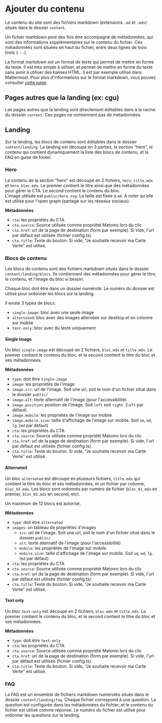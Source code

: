 # Ajouter du contenu
Le contenu du site sont des fichiers markdown (extensions `.md` et `.mdx`) situés dans le dossier `content`.

Un fichier markdown peut des fois être accompagné de métadonnées, qui sont des informations supplémentaires sur le contenu du fichier. Ces métadonnées sont situées en haut du fichier, entre deux lignes de trois tirets (`---`).

Le format markdown est un format de texte qui permet de mettre en forme du texte. Il est très simple à utiliser, et permet de mettre en forme du texte sans avoir à utiliser des balises HTML. Il est par exemple utilisé dans Mattermost. Pour plus d'informations sur le format markdown, vous pouvez consulter [cette page](https://github.github.com/gfm/).

## Pages autres que la landing (ex: cgu)
Les pages autres que la landing sont directement éditables dans à la racine du dossier `content`. Ces pages ne contiennent pas de métadonnées.

## Landing
Sur la landing, les blocs de contenu sont éditables dans le dossier `content/landing`. La landing est découpé en 3 parties, la section "hero", le contenu qui contient dynamiquement la liste des blocs de contenu, et la FAQ en guise de footer.

### Hero
Le contenu de la section "hero" est découpé en 2 fichiers, `hero_title.mdx` et `hero_bloc.mdx`. Le premier contient le titre ainsi que des métadonnées pour gérer le CTA. Le second contient le contenu du bloc.  
L'image utilisée est `public/hero.svg`. La taille est fixée à `md`. À noter qu'elle est utilisé pour l'open graph (partage sur les réseaux sociaux).

**Métadonnées**
- `cta`: les propriétés du CTA
- `cta.source`: Source utilisée comme propriété Matomo lors du clic
- `cta.href`: url de la page de destination (form par exemple). Si vide, l'url par défaut est utilisée (fichier config.ts).
- `cta.title`: Texte du bouton. Si vide, "Je souhaite recevoir ma Carte Verte" est utilisé.

### Blocs de contenu
Les blocs de contenu sont des fichiers markdown situés dans le dossier `content/landing/blocs`. Ils contiennent des métadonnées pour gérer le titre, le contenu, et l'image du bloc si besoin.

Chaque bloc doit être dans un dossier numéroté. Le numéro du dossier est utilisé pour ordonner les blocs sur la landing.

Il existe 3 types de blocs.
- `single-image`: bloc avec une seule image
- `alternated`: bloc avec des images alternées sur desktop et en colonne sur mobile
- `text-only`: bloc avec du texte uniquement

#### Single image
Un bloc `single-image` est découpé en 2 fichiers, `bloc.mdx` et `title.mdx`. Le premier contient le contenu du bloc, et le second contient le titre du bloc et ses métadonnées.

**Métadonnées**
- `type`: doit être `single-image`
- `image`: les propriétés de l'image
- `image.src`: url de l'image. Soit une url, soit le nom d'un fichier situé dans le dossier `public/`
- `image.alt`: texte alternatif de l'image (pour l'accessibilité)
- `image.position`: position de l'image. Soit `left` soit `right`. (`left` par défaut)
- `image.mobile`: les propriétés de l'image sur mobile
- `image.mobile.size`: taille d'affichage de l'image sur mobile. Soit `sm`, `md`, `lg`. (`md` par défaut)
- `cta`: les propriétés du CTA
- `cta.source`: Source utilisée comme propriété Matomo lors du clic
- `cta.href`: url de la page de destination (form par exemple). Si vide, l'url par défaut est utilisée (fichier config.ts).
- `cta.title`: Texte du bouton. Si vide, "Je souhaite recevoir ma Carte Verte" est utilisé.

#### Alternated
Un bloc `alternated` est découpé en plusieurs fichiers, `title.mdx` qui contient le titre du bloc et ses métadonnées, et un fichier par colonne, `bloc_XX.mdx`. Les blocs sont ordonnés par numéro de fichier (`bloc_01.mdx` en premier, `bloc_02.mdx` en second, etc).

Un maximum de 12 blocs est autorisé.

**Métadonnées**
- `type`: doit être `alternated`
- `images`: un tableau de propriétés d'images
    - `src`: url de l'image. Soit une url, soit le nom d'un fichier situé dans le dossier `public/`
    - `alt`: texte alternatif de l'image (pour l'accessibilité)
    - `mobile`: les propriétés de l'image sur mobile
    - `mobile.size`: taille d'affichage de l'image sur mobile. Soit `sm`, `md`, `lg`. (`md` par défaut)
- `cta`: les propriétés du CTA
- `cta.source`: Source utilisée comme propriété Matomo lors du clic
- `cta.href`: url de la page de destination (form par exemple). Si vide, l'url par défaut est utilisée (fichier config.ts).
- `cta.title`: Texte du bouton. Si vide, "Je souhaite recevoir ma Carte Verte" est utilisé.

#### Text only
Un bloc `text-only` est découpé en 2 fichiers, `bloc.mdx` et `title.mdx`. Le premier contient le contenu du bloc, et le second contient le titre du bloc et ses métadonnées.

**Métadonnées**
- `type`: doit être `text-only`
- `cta`: les propriétés du CTA
- `cta.source`: Source utilisée comme propriété Matomo lors du clic
- `cta.href`: url de la page de destination (form par exemple). Si vide, l'url par défaut est utilisée (fichier config.ts).
- `cta.title`: Texte du bouton. Si vide, "Je souhaite recevoir ma Carte Verte" est utilisé.

### FAQ
La FAQ est un ensemble de fichiers markdown numérotés situés dans le dossier `content/landing/faq`. Chaque fichier correspond à une question. La question est configurée dans les métadonnées du fichier, et le contenu du fichier est utilisé comme réponse. Le numéro du fichier est utilisé pour ordonner les questions sur la landing.
